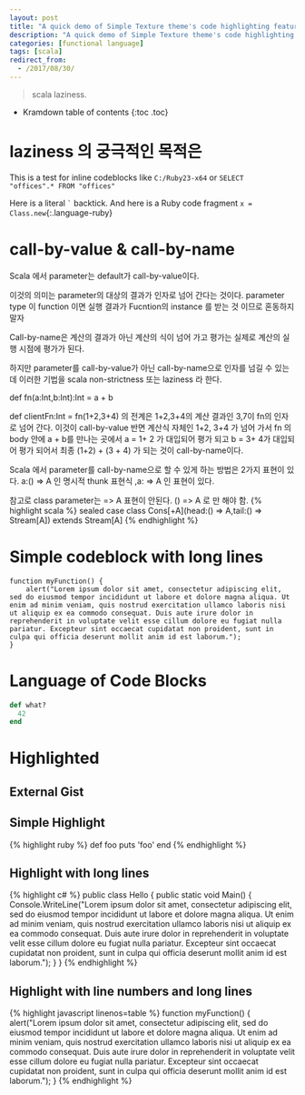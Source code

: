 ```yaml
---
layout: post
title: "A quick demo of Simple Texture theme's code highlighting features"
description: "A quick demo of Simple Texture theme's code highlighting features"
categories: [functional language]
tags: [scala]
redirect_from:
  - /2017/08/30/
---
```


> scala laziness.

* Kramdown table of contents
{:toc .toc}

# laziness 의 궁극적인 목적은

This is a test for inline codeblocks like `C:/Ruby23-x64` or `SELECT  "offices".* FROM "offices" `

Here is a literal `` ` `` backtick.
And here is a Ruby code fragment `x = Class.new`{:.language-ruby}

# call-by-value & call-by-name

Scala 에서  parameter는 default가 call-by-value이다. 

이것의 의미는 parameter의 대상의 결과가 인자로 넘어 간다는 것이다. parameter type 이 function 이면 실행 결과가 Fucntion의 instance 를 받는 것 이므로 혼동하지 말자

Call-by-name은 계산의 결과가 아닌 계산의 식이 넘어 가고 평가는 실제로 계산의 실행 시점에 평가가 된다.

하지만 parameter를 call-by-value가 아닌 call-by-name으로 인자를 넘길 수 있는데  이러한 기법을 scala non-strictness 또는 laziness 라 한다.

def fn(a:Int,b:Int):Int = a + b

def clientFn:Int = fn(1+2,3+4) 의 전계은 1+2,3+4의 계산 결과인 3,7이 fn의 인자로 넘어 간다. 이것이 call-by-value
반면 계산식 자체인 1+2, 3+4 가 넘어 가서 fn 의 body 안에 a + b를 만나는 곳에서 a = 1+ 2 가 대입되어 평가 되고 b = 3+ 4가 대입되어 평가 되어서 최종 (1+2) + (3 + 4)  가 되는 것이 call-by-name이다.

Scala 에서 parameter를 call-by-name으로 할 수 있게 하는 방법은 2가지 표현이 있다.
a:() => A 인 명시적 thunk 표현식 ,a: => A 인 표현이 있다.

참고로 class parameter는 => A 표현이 안된다.
() => A 로 만 해야 함.
{% highlight scala %}
sealed case class Cons[+A](head:() => A,tail:() => Stream[A]) extends Stream[A]
{% endhighlight %}

# Simple codeblock with long lines

    function myFunction() {
        alert("Lorem ipsum dolor sit amet, consectetur adipiscing elit, sed do eiusmod tempor incididunt ut labore et dolore magna aliqua. Ut enim ad minim veniam, quis nostrud exercitation ullamco laboris nisi ut aliquip ex ea commodo consequat. Duis aute irure dolor in reprehenderit in voluptate velit esse cillum dolore eu fugiat nulla pariatur. Excepteur sint occaecat cupidatat non proident, sunt in culpa qui officia deserunt mollit anim id est laborum.");
    }

# Language of Code Blocks

~~~ ruby
def what?
  42
end
~~~

# Highlighted

## External Gist

<script src="https://gist.github.com/yizeng/9b871ad619e6dcdcc0545cac3101f361.js"></script>

## Simple Highlight

{% highlight ruby %}
def foo
  puts 'foo'
end
{% endhighlight %}

## Highlight with long lines

{% highlight c# %}
public class Hello {
    public static void Main() {
        Console.WriteLine("Lorem ipsum dolor sit amet, consectetur adipiscing elit, sed do eiusmod tempor incididunt ut labore et dolore magna aliqua. Ut enim ad minim veniam, quis nostrud exercitation ullamco laboris nisi ut aliquip ex ea commodo consequat. Duis aute irure dolor in reprehenderit in voluptate velit esse cillum dolore eu fugiat nulla pariatur. Excepteur sint occaecat cupidatat non proident, sunt in culpa qui officia deserunt mollit anim id est laborum.");
    }
}
{% endhighlight %}

## Highlight with line numbers and long lines

{% highlight javascript linenos=table %}
function myFunction() {
    alert("Lorem ipsum dolor sit amet, consectetur adipiscing elit, sed do eiusmod tempor incididunt ut labore et dolore magna aliqua. Ut enim ad minim veniam, quis nostrud exercitation ullamco laboris nisi ut aliquip ex ea commodo consequat. Duis aute irure dolor in reprehenderit in voluptate velit esse cillum dolore eu fugiat nulla pariatur. Excepteur sint occaecat cupidatat non proident, sunt in culpa qui officia deserunt mollit anim id est laborum.");
}
{% endhighlight %}

[^1]: This is a footnote.

[kramdown]: https://kramdown.gettalong.org/
[Simple Texture]: https://github.com/yizeng/jekyll-theme-simple-texture